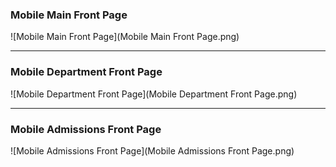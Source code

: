 ### Mobile Main Front Page

![Mobile Main Front Page](Mobile Main Front Page.png)

---

### Mobile Department Front Page

![Mobile Department Front Page](Mobile Department Front Page.png)

---

### Mobile Admissions Front Page

![Mobile Admissions Front Page](Mobile Admissions Front Page.png)
